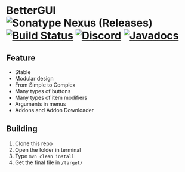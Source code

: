 # BetterGUI ![Sonatype Nexus (Releases)](https://img.shields.io/nexus/r/me.HSGamer/BetterGUI?color=orange&label=version&server=https%3A%2F%2Frepo.codemc.io) [![Build Status](https://ci.codemc.io/job/BetterGUI-MC/job/BetterGUI/badge/icon)](https://ci.codemc.io/job/BetterGUI-MC/job/BetterGUI/) [![Discord](https://img.shields.io/discord/660795353037144064)](https://discord.gg/5vpVM6g4SV) [![Javadocs](https://img.shields.io/badge/javadocs-link-green)](https://bettergui-mc.github.io/BetterGUI)

## Feature

* Stable
* Modular design
* From Simple to Complex
* Many types of buttons
* Many types of item modifiers
* Arguments in menus
* Addons and Addon Downloader

## Building

1. Clone this repo
2. Open the folder in terminal
3. Type `mvn clean install`
4. Get the final file in `/target/`
